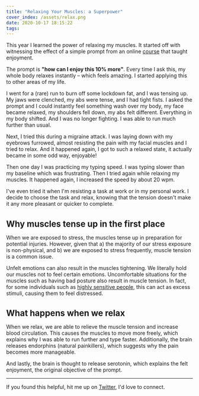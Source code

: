 ```yaml
---
title: "Relaxing Your Muscles: a Superpower"
cover_index: /assets/relax.png
date: 2020-10-17 18:15:22
tags:
---
```


This year I learned the power of relaxing my muscles. It started off with witnessing the effect of a simple prompt from an online [course](/aoa) that taught enjoyment. 

The prompt is **"how can I enjoy this 10% more"**. Every time I ask this, my whole body relaxes instantly – which feels amazing. I started applying this to other areas of my life. 

I went for a (rare) run to burn off some lockdown fat, and I was tensing up. My jaws were clenched, my abs were tense, and I had tight fists. I asked the prompt and I could instantly feel something wash over my body, my face became relaxed, my shoulders fell down, my abs felt different. Everything in my body shifted. And I was no longer fighting. I was able to run much further than usual.

Next, I tried this during a migraine attack. I was laying down with my eyebrows furrowed, almost resisting the pain with my facial muscles and I tried to relax. And it happened again, I got to such a relaxed state, it actually became in some odd way, enjoyable! 

Then one day I was practicing my typing speed. I was typing slower than my baseline which was frustrating. Then I tried again while relaxing my muscles. It happened again, I increased the speed by about 20 wpm.

I've even tried it when I'm resisting a task at work or in my personal work. I decide to choose the task and relax, knowing that the tension doesn't make it any more pleasant or quicker to complete.

<h1 style="font-size: 1.6em;">Why muscles tense up in the first place</h1>

When we are exposed to stress, the muscles tense up in preparation for potential injuries. However, given that a) the majority of our stress exposure is non-physical, and b) we are exposed to stress frequently, muscle tension is a common issue.

Unfelt emotions can also result in the muscles tightening. We literally hold our muscles not to feel certain emotions. Uncomfortable situations for the muscles such as having bad posture also result in muscle tension. In fact, for some individuals such as [highly sensitive people](https://www.amazon.co.uk/Highly-Sensitive-Person-Thrive-Overwhelms/dp/0722538960), this can act as excess stimuli, causing them to feel distressed.

<h1 style="font-size: 1.6em;">What happens when we relax</h1>

When we relax, we are able to relieve the muscle tension and increase blood circulation. This causes the muscles to move more freely, which explains why I was able to run further and type faster. Additionally, the brain releases endorphins (natural painkillers), which suggests why the pain becomes more manageable. 

And lastly, the brain is thought to release serotonin, which explains the felt enjoyment, the original objective of the prompt.

---
If you found this helpful, hit me up on [Twitter](https://twitter.com/neats29), I'd love to connect. 